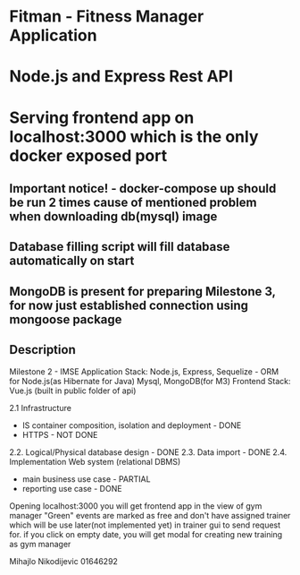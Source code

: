 # Fitman - Fitness Manager Application
# Node.js and Express Rest API
# Serving frontend app on localhost:3000 which is the only docker exposed port

## Important notice! - docker-compose up should be run 2 times cause of mentioned problem when downloading db(mysql) image
## Database filling script will fill database automatically on start
## MongoDB is present for preparing Milestone 3, for now just established connection using mongoose package

## Description
Milestone 2 - IMSE
Application Stack: Node.js, Express, Sequelize - ORM for Node.js(as Hibernate for Java) Mysql, MongoDB(for M3)
Frontend Stack:    Vue.js (built in public folder of api)

2.1 Infrastructure
- IS container composition, isolation and deployment - DONE
- HTTPS                                              - NOT DONE

2.2. Logical/Physical database design                - DONE
2.3. Data import                                     - DONE
2.4. Implementation Web system (relational DBMS)
 - main business use case                            - PARTIAL
 - reporting use case                                - DONE

Opening localhost:3000 you will get frontend app in the view of gym manager
"Green" events are marked as free and don't have assigned trainer which will be use later(not implemented yet)
in trainer gui to send request for.
if you click on empty date, you will get modal for creating new training as gym manager




Mihajlo Nikodijevic
01646292
